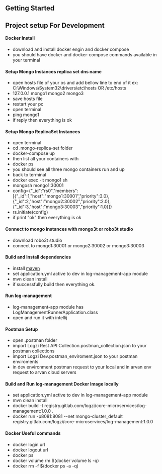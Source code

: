 ## Getting Started

## Project setup For Development

#### Docker Install
- download and install docker engin and docker compose
- you should have docker and docker-compose commands available in your terminal

#### Setup Mongo Instances replica set dns name
- open hosts file of your os and add bellow line to end of it ex: C:\Windows\System32\drivers\etc\hosts OR /etc/hosts
- 127.0.0.1   mongo1 mongo2 mongo3
- save hosts file
- restart your pc
- open terminal
- ping mongo1
- if reply then everything is ok

#### Setup Mongo ReplicaSet Instances
- open terminal
- cd .mongo-replica-set folder
- docker-compose up
- then list all your containers with
- docker ps
- you should see all three mongo containers run and up
- back to terminal
- docker exec -it mongo1 sh
- mongosh mongo1:30001
- config={"_id":"rs0","members":[{"_id":1,"host":"mongo1:30001","priority":3.0},{"_id":2,"host":"mongo2:30002","priority":2.0},{"_id":3,"host":"mongo3:30003","priority":1.0}]}
- rs.initiate(config)
- if print "ok" then everything is ok

#### Connect to mongo instances with mongo3t or robo3t studio
- download robo3t studio
- connect to mongo1:30001 or mongo2:30002 or mongo3:30003

#### Build and Install dependencies
- install [maven](https://maven.apache.org/download.cgi)
- set application.yml active to dev in log-management-app module
- mvn clean install
- if successfully build then everything ok.

#### Run log-management
- log-management-app module has LogManagementRunnerApplication.class
- open and run it with intellij

#### Postman Setup
- open .postman folder
- import Logzi Rest API Collection.postman_collection.json to your postman collections
- import Logzi Dev.postman_enviroment.json to your postman enviroments
- in dev environment postman request to your local and in arvan env request to arvan cloud servers

#### Build and Run log-management Docker Image locally
- set application.yml active to dev in log-management-app module
- mvn clean install 
- docker build -t registry.gitlab.com/logzi/core-microservices/log-management:1.0.0 .
- docker run -p8081:8081 --net mongo-cluster_default registry.gitlab.com/logzi/core-microservices/log-management:1.0.0

#### Docker Useful commands
- docker login url
- docker logout url
- docker ps
- docker volume rm $(docker volume ls -q)
- docker rm -f $(docker ps -a -q) 
 




